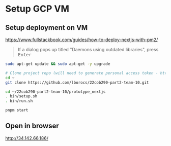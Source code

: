 # Setup GCP VM

## Setup deployment on VM

https://www.fullstackbook.com/guides/how-to-deploy-nextjs-with-pm2/

> If a dialog pops up titled "Daemons using outdated libraries", press <kbd>Enter</kbd>

```bash
sudo apt-get update && sudo apt-get -y upgrade

# Clone project repo (will need to generate personal access token - https://github.com/settings/tokens - use it as your password)
cd ~
git clone https://github.com/lborocs/22cob290-part2-team-10.git

cd ~/22cob290-part2-team-10/prototype_nextjs
. bin/setup.sh
. bin/run.sh

pnpm start
```

## Open in browser
http://34.142.66.186/
